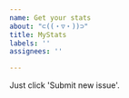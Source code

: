 ```yaml
---
name: Get your stats
about: "⊂((・▽・))⊃"
title: MyStats
labels: ''
assignees: ''

---
```


Just click 'Submit new issue'.
